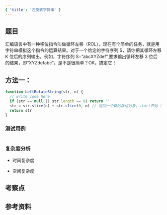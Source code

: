 ```yaml
---
{ 'title': '左旋转字符串' }
---
```


## 题目

汇编语言中有一种移位指令叫做循环左移（ROL），现在有个简单的任务，就是用字符串模拟这个指令的运算结果。对于一个给定的字符序列 S，请你把其循环左移 K 位后的序列输出。例如，字符序列 S=”abcXYZdef”,要求输出循环左移 3 位后的结果，即“XYZdefabc”。是不是很简单？OK，搞定它！

## 方法一：

```js
function LeftRotateString(str, n) {
  // write code here
  if (str == null || str.length == 0) return ''
  str = str.slice(n) + str.slice(0, n) // 返回一个新的数组对象，start开始（包括）,end结束（不包括）不会改变原数组
  return str
}
```

### 测试用例

```js
```

### 复杂度分析

- 时间复杂度

- 空间复杂度

## 考察点

## 参考资料
